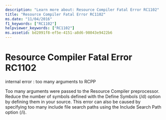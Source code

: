 ```yaml
---
description: "Learn more about: Resource Compiler Fatal Error RC1102"
title: "Resource Compiler Fatal Error RC1102"
ms.date: "11/04/2016"
f1_keywords: ["RC1102"]
helpviewer_keywords: ["RC1102"]
ms.assetid: bd2091f8-ef5e-4151-a8d6-98043e9422b6
---
```

# Resource Compiler Fatal Error RC1102

internal error : too many arguments to RCPP

Too many arguments were passed to the Resource Compiler preprocessor. Reduce the number of symbols defined with the Define Symbols (/d) option by defining them in your source. This error can also be caused by specifying too many include file search paths using the Include Search Path option (/i).
